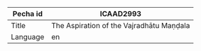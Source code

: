 |Pecha id | ICAAD2993
| --- | --- 
|Title | The Aspiration of the Vajradhātu Maṇḍala 
|Language | en